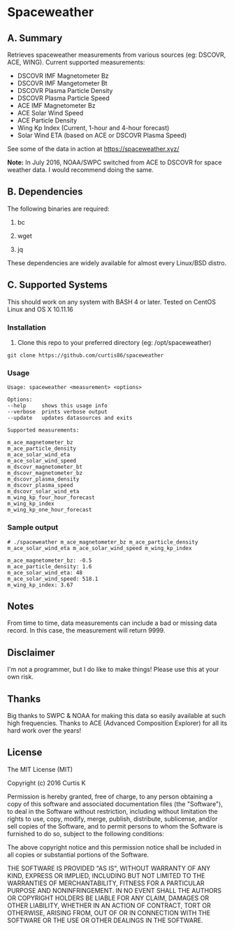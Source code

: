 # Spaceweather

## A. Summary

Retrieves spaceweather measurements from various sources (eg: DSCOVR, ACE, WING). Current supported measurements:

- DSCOVR IMF Magnetometer Bz
- DSCOVR IMF Mangetometer Bt
- DSCOVR Plasma Particle Density
- DSCOVR Plasma Particle Speed
- ACE IMF Magnetometer Bz
- ACE Solar Wind Speed
- ACE Particle Density
- Wing Kp Index (Current, 1-hour and 4-hour forecast)
- Solar Wind ETA (based on ACE or DSCOVR Plasma Speed)

See some of the data in action at https://spaceweather.xyz/

**Note:** In July 2016, NOAA/SWPC switched from ACE to DSCOVR for space weather data. I would recommend doing the same.

## B. Dependencies

The following binaries are required:

1) bc

2) wget

3) jq

These dependencies are widely available for almost every Linux/BSD distro.

## C. Supported Systems

This should work on any system with BASH 4 or later. Tested on CentOS Linux and OS X 10.11.16

### Installation

1. Clone this repo to your preferred directory (eg: /opt/spaceweather)

  `git clone https://github.com/curtis86/spaceweather`


### Usage

```
Usage: spaceweather <measurement> <options>

Options:
--help     shows this usage info
--verbose  prints verbose output
--update   updates datasources and exits

Supported measurements:

m_ace_magnetometer_bz
m_ace_particle_density
m_ace_solar_wind_eta
m_ace_solar_wind_speed
m_dscovr_magnetometer_bt
m_dscovr_magnetometer_bz
m_dscovr_plasma_density
m_dscovr_plasma_speed
m_dscovr_solar_wind_eta
m_wing_kp_four_hour_forecast
m_wing_kp_index
m_wing_kp_one_hour_forecast
```

### Sample output

```
# ./spaceweather m_ace_magnetometer_bz m_ace_particle_density m_ace_solar_wind_eta m_ace_solar_wind_speed m_wing_kp_index

m_ace_magnetometer_bz: -0.5
m_ace_particle_density: 1.6
m_ace_solar_wind_eta: 48
m_ace_solar_wind_speed: 518.1
m_wing_kp_index: 3.67
```

## Notes

From time to time, data measurements can include a bad or missing data record. In this case, the measurement will return 9999.

## Disclaimer

I'm not a programmer, but I do like to make things! Please use this at your own risk.

## Thanks

Big thanks to SWPC & NOAA for making this data so easily available at such high frequencies. Thanks to ACE (Advanced Composition Explorer) for all its hard work over the years!

## License

The MIT License (MIT)

Copyright (c) 2016 Curtis K

Permission is hereby granted, free of charge, to any person obtaining a copy of this software and associated documentation files (the "Software"), to deal in the Software without restriction, including without limitation the rights to use, copy, modify, merge, publish, distribute, sublicense, and/or sell copies of the Software, and to permit persons to whom the Software is furnished to do so, subject to the following conditions:

The above copyright notice and this permission notice shall be included in all copies or substantial portions of the Software.

THE SOFTWARE IS PROVIDED "AS IS", WITHOUT WARRANTY OF ANY KIND, EXPRESS OR IMPLIED, INCLUDING BUT NOT LIMITED TO THE WARRANTIES OF MERCHANTABILITY, FITNESS FOR A PARTICULAR PURPOSE AND NONINFRINGEMENT. IN NO EVENT SHALL THE AUTHORS OR COPYRIGHT HOLDERS BE LIABLE FOR ANY CLAIM, DAMAGES OR OTHER LIABILITY, WHETHER IN AN ACTION OF CONTRACT, TORT OR OTHERWISE, ARISING FROM, OUT OF OR IN CONNECTION WITH THE SOFTWARE OR THE USE OR OTHER DEALINGS IN THE SOFTWARE.
